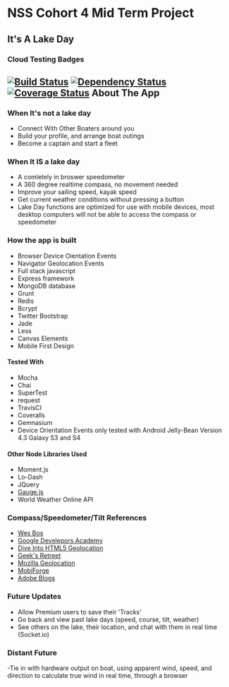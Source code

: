 NSS Cohort 4 Mid Term Project
=============================
It's A Lake Day
---------------

### Cloud Testing Badges
[![Build Status](https://travis-ci.org/mknicos/LakeDay-03-21-1014.svg?branch=master)](https://travis-ci.org/mknicos/LakeDay-03-21-1014)
[![Dependency Status](https://gemnasium.com/mknicos/LakeDay-03-21-1014.svg)](https://gemnasium.com/mknicos/LakeDay-03-21-1014)
[![Coverage Status](https://coveralls.io/repos/mknicos/LakeDay-03-21-1014/badge.png)](https://coveralls.io/r/mknicos/LakeDay-03-21-1014)
About The App
--------------

### When It's not a lake day

- Connect With Other Boaters around you
- Build your profile, and arrange boat outings
- Become a captain and start a fleet

### When It IS a lake day

- A comletely in broswer speedometer
- A 360 degree realtime compass, no movement needed
- Improve your sailing speed, kayak speed
- Get current weather conditions without pressing a button
- Lake Day functions are optimized for use with mobile devices, most desktop computers will not be able to access the compass or speedometer

### How the app is built

- Browser Device Oientation Events
- Navigator Geolocation Events
- Full stack javascript
- Express framework
- MongoDB database
- Grunt
- Redis
- Bcrypt
- Twitter Bootstrap
- Jade
- Less
- Canvas Elements
- Mobile First Design

#### Tested With

- Mocha
- Chai
- SuperTest
- request
- TravisCI
- Coveralls
- Gemnasium
- Device Orientation Events only tested with Android Jelly-Bean Version 4.3 Galaxy S3 and S4

#### Other Node Libraries Used

- Moment.js
- Lo-Dash
- JQuery
- [Gauge.js](https://github.com/bernii/gauge.js)
- World Weather Online API

### Compass/Speedometer/Tilt References

- [Wes Bos](http://wesbos.com/talks/jqueryto/#1 )
- [Google Develepors Academy](https://developers.google.com/academy/)
- [Dive Into HTML5 Geolocation](http://diveintohtml5.info/geolocation.html)
- [Geek's Retreet](http://geeksretreat.wordpress.com/2012/05/09/html-5-canvas-an-animated-compass/)
- [Mozilla Geolocation](https://developer.mozilla.org/en-US/docs/WebAPI/Using_geolocation)
- [MobiForge](http://mobiforge.com/design-development/html5-mobile-web-device-orientation-events)
- [Adobe Blogs](http://blogs.adobe.com/cantrell/archives/2012/03/accessing-the-accelerometer-and-gyroscope-in-javascript.html)


### Future Updates

- Allow Premium users to save their 'Tracks'
- Go back and view past lake days (speed, course, tilt, weather)
- See others on the lake, their location, and chat with them in real time (Socket.io)


### Distant Future

-Tie in with hardware output on boat, using apparent wind, speed, and direction to calculate true
 wind in real time, through a browser
